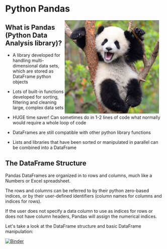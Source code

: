 # Python Pandas 

<img align="right" src="/Lesson7Pandas/Images/panda.jpg" width="300px" style="padding-right: 15px">

## What is Pandas (Python Data Analysis library)?


* A library developed for handling multi-dimensional data sets, which are stored as DataFrame python objects

* Lots of built-in functions developed for sorting, filtering and cleaning large, complex data sets 

* HUGE time saver! Can sometimes do in 1-2 lines of code what normally would require a whole loop of code

* DataFrames are still compatible with other python library functions

* Lists and libraries that have been sorted or manipulated in parallel can be combined into a DataFrame

## The DataFrame Structure

Pandas DataFrames are organized in to rows and columns, much like a Numbers or Excel spreadsheet. 

The rows and columns can be referred to by their python zero-based indices, or by their user-defined identifiers (column names for columns and indices for rows). 

If the user does not specify a data column to use as indices for rows or does not have column headers, Pandas will assign the numerical indices.

Let's take a look at the DataFrame structure and basic DataFrame manipulation:

[![Binder](https://mybinder.org/badge_logo.svg)](https://mybinder.org/v2/gh/biovcnet/topic-python-Lesson-7-BinderContent/master?urlpath=lab)

